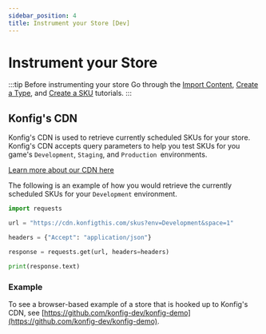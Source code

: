 ```yaml
---
sidebar_position: 4
title: Instrument your Store [Dev]
---
```


# Instrument your Store

:::tip Before instrumenting your store
Go through the [Import Content](/tutorials/create-content), [Create a Type](/tutorials/create-a-type), and [Create a SKU](/tutorials/create-a-sku) tutorials.
:::

## Konfig's CDN

Konfig's CDN is used to retrieve currently scheduled SKUs for your store.
Konfig's CDN accepts query parameters to help you test SKUs for you game's `Development`, `Staging`, and `Production `environments.

[Learn more about our CDN here](/reference/cdn/what-is-a-cdn)

The following is an example of how you would retrieve the currently scheduled SKUs for your `Development` environment.

```python
import requests

url = "https://cdn.konfigthis.com/skus?env=Development&space=1"

headers = {"Accept": "application/json"}

response = requests.get(url, headers=headers)

print(response.text)
```

### Example

To see a browser-based example of a store that is hooked up to Konfig's CDN, see
[https://github.com/konfig-dev/konfig-demo](https://github.com/konfig-dev/konfig-demo).
